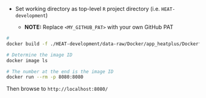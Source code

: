 - Set working directory as top-level `R` project directory (i.e. `HEAT-development`)

  - **NOTE:** Replace `<MY_GITHUB_PAT>` with your own GitHub PAT 

```bash
#
docker build -f ./HEAT-development/data-raw/Docker/app_heatplus/Dockerfile --build-arg N_CPUS=4 --platform linux/amd64 -t heat-plus-app:0.1 .

# Determine the image ID
docker image ls

# The number at the end is the image ID
docker run --rm -p 8080:8080 
```

Then browse to `http://localhost:8080/`
